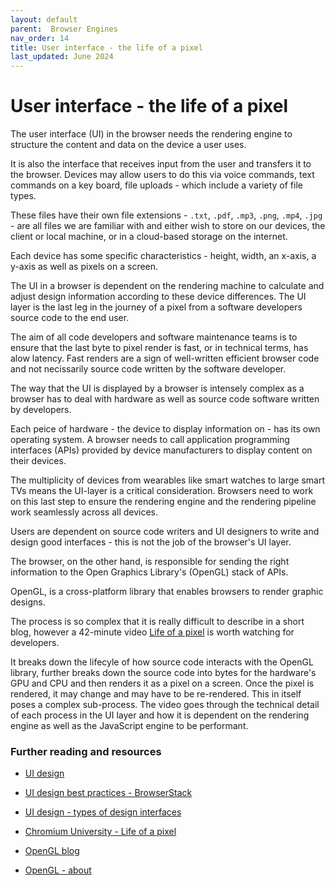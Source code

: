 ```yaml
---
layout: default
parent:  Browser Engines
nav_order: 14
title: User interface - the life of a pixel
last_updated: June 2024
---
```


# User interface - the life of a pixel

The user interface (UI) in the browser needs the rendering engine to structure the content and data on the device a user uses.

It is also the interface that receives input from the user and transfers it to the browser. Devices may allow users to do this via voice commands, text commands on a key board, file uploads - which include a variety of file types. 

These files have their own file extensions - `.txt`, `.pdf`, `.mp3`, `.png`, `.mp4`, `.jpg` - are all files we are familiar with and either wish to store on our devices, the client or local machine, or in a cloud-based storage on the internet.

Each device has some specific characteristics - height, width, an x-axis, a y-axis as well as pixels on a screen.

The UI in a browser is dependent on the rendering machine to calculate and adjust design information according to these device differences. The UI layer is the last leg in the journey of a pixel from a software developers source code to the end user.

The aim of all code developers and software maintenance teams is to ensure that the last byte to pixel render is fast, or in technical terms, has alow latency. Fast renders are a sign of well-written efficient browser code and not necissarily source code written by the software developer.

The way that the UI is displayed by a browser is intensely complex as a browser has to deal with hardware as well as source code software written by developers.

Each peice of hardware - the device to display information on - has its own operating system. A browser needs to call application programming interfaces (APIs) provided by device manufacturers to display content on their devices.

The multiplicity of devices from wearables like smart watches to large smart TVs means the UI-layer is a critical consideration. Browsers need to work on this last step to ensure the rendering engine and the rendering pipeline work seamlessly across all devices.

Users are dependent on source code writers and UI designers to write and design good interfaces - this is not the job of the browser's UI layer.

The browser, on the other hand, is responsible for sending the right information to the Open Graphics Library's (OpenGL) stack of APIs.

OpenGL, is a cross-platform library that enables browsers to render graphic designs.

The process is so complex that it is really difficult to describe in a short blog, however a 42-minute video [Life of a pixel](https://www.youtube.com/watch?v=K2QHdgAKP-s) is worth watching for developers.

It breaks down the lifecyle of how source code interacts with the OpenGL library, further breaks down the source code into bytes for the hardware's GPU and CPU and then renders it as a pixel on a screen. Once the pixel is rendered, it may change and may have to be re-rendered. This in itself poses a complex sub-process. The video goes through the technical detail of each process in the UI layer and how it is dependent on the rendering engine as well as the JavaScript engine to be performant.

### Further reading and resources

- [UI design](https://aloa.co/blog/web-ui)

- [UI design best practices - BrowserStack](https://www.browserstack.com/guide/what-is-user-interface)

- [UI design - types of design interfaces](https://www.geeksforgeeks.org/user-interface-ui/)

- [Chromium University - Life of a pixel](https://www.youtube.com/watch?v=K2QHdgAKP-s)

- [OpenGL blog](https://www.geeksforgeeks.org/getting-started-with-opengl/)

- [OpenGL - about](https://www.khronos.org/opengl/)